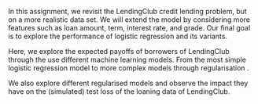 In this assignment, we revisit the LendingClub credit lending problem, but on a more realistic data set. We will extend the model by considering more features such as loan amount, term, interest rate, and grade. Our final goal is to explore the performance of logistic regression and its variants.

Here, we explore the expected payoffs of borrowers of LendingClub through the use different machine learning models. From the most simple logistic regression model to more complex models through regularisation . 

We also explore different regularised models and observe the impact they have on the (simulated) test loss of the loaning data of LendingClub.
